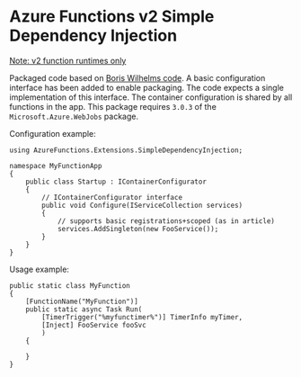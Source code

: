 ﻿Azure Functions v2 Simple Dependency Injection
==============================================

[Note: v2 function runtimes only](https://docs.microsoft.com/en-us/azure/azure-functions/functions-versions)

Packaged code based on [Boris Wilhelms code](https://blog.wille-zone.de/post/azure-functions-proper-dependency-injection/). A basic configuration interface has been added to enable packaging. The code expects a single implementation of this interface. The container configuration is shared by all functions in the app. This package requires `3.0.3` of the `Microsoft.Azure.WebJobs` package.

Configuration example:

    using AzureFunctions.Extensions.SimpleDependencyInjection;

    namespace MyFunctionApp 
    {
        public class Startup : IContainerConfigurator
        {
            // IContainerConfigurator interface
            public void Configure(IServiceCollection services)
            {
                // supports basic registrations+scoped (as in article)
                services.AddSingleton(new FooService());
            }
        }
    }   

Usage example:

    public static class MyFunction
    {
        [FunctionName("MyFunction")]
        public static async Task Run(
            [TimerTrigger("%myfunctimer%")] TimerInfo myTimer,
            [Inject] FooService fooSvc
            )
        {
    
        }
    }
